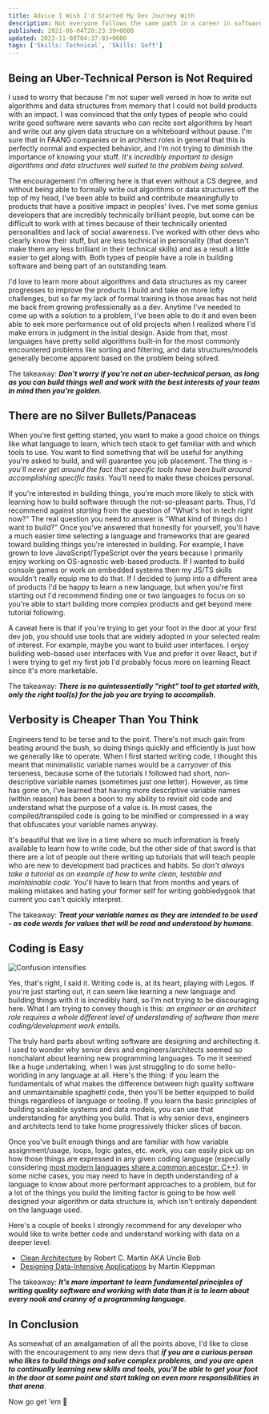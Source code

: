 ```yaml
---
title: Advice I Wish I'd Started My Dev Journey With
description: Not everyone follows the same path in a career in software development, but some advice is good for anybody getting started
published: 2021-06-04T20:23:39+0000
updated: 2023-11-08T04:37:03+0000
tags: ['Skills: Technical', 'Skills: Soft']
---
```


## Being an Uber-Technical Person is Not Required

I used to worry that because I'm not super well versed in how to write out algorithms
and data structures from memory that I could not build products with an impact. I
was convinced that the only types of people who could write good software were savants
who can recite sort algorithms by heart and write out any given data structure on
a whiteboard without pause. I'm sure that in FAANG companies or in architect roles
in general that this is perfectly normal and expected behavior, and I'm not trying
to diminish the importance of knowing your stuff. _It's incredibly important to design
algorithms and data structures well suited to the problem being solved_.

The encouragement I'm offering here is that even without a CS degree, and without
being able to formally write out algorithms or data structures off the top of my
head, I've been able to build and contribute meaningfully to products that have a
positive impact in peoples' lives. I've met some genius developers that are incredibly
technically brilliant people, but some can be difficult to work with at times because
of their technically oriented personalities and lack of social awareness. I've worked
with other devs who clearly know their stuff, but are less technical in personality
(that doesn't make them any less brilliant in their technical skills) and as a result
a little easier to get along with. Both types of people have a role in building software
and being part of an outstanding team.

I'd love to learn more about algorithms and data structures as my career progresses
to improve the products I build and take on more lofty challenges, but so far my
lack of formal training in those areas has not held me back from growing professionally
as a dev. Anytime I've needed to come up with a solution to a problem, I've been
able to do it and even been able to eek more performance out of old projects when
I realized where I'd make errors in judgment in the initial design. Aside from that,
most languages have pretty solid algorithms built-in for the most commonly encountered
problems like sorting and filtering, and data structures/models generally become
apparent based on the problem being solved.

The takeaway: _**Don't worry if you're not an uber-technical person, as long as you
can build things well and work with the best interests of your team in mind then
you're golden**_.

## There are no Silver Bullets/Panaceas

When you're first getting started, you want to make a good choice on things like
what language to learn, which tech stack to get familiar with and which tools to
use. You want to find something that will be useful for anything you're asked to
build, and will guarantee you job placement. The thing is - _you'll never get around
the fact that specific tools have been built around accomplishing specific tasks_.
You'll need to make these choices personal.

If you're interested in building things, you're much more likely to stick with learning
how to build software through the not-so-pleasant parts. Thus, I'd recommend against
_starting_ from the question of "What's hot in tech right now?" The real question
you need to answer is "What kind of things do I want to build?" Once you've answered
that honestly for yourself, you'll have a much easier time selecting a language and
frameworks that are geared toward building things you're interested in building.
For example, I have grown to love JavaScript/TypeScript over the years because I
primarily enjoy working on OS-agnostic web-based products. If I wanted to build console
games or work on embedded systems then my JS/TS skills wouldn't really equip me to
do that. If I decided to jump into a different area of products I'd be happy to learn
a new language, but when you're first starting out I'd recommend finding one or two
languages to focus on so you're able to start building more complex products and
get beyond mere tutorial following.

A caveat here is that if you're trying to get your foot in the door at your first
dev job, you should use tools that are widely adopted in your selected realm of interest.
For example, maybe you want to build user interfaces. I enjoy building web-based
user interfaces with Vue and prefer it over React, but if I were trying to get my
first job I'd probably focus more on learning React since it's more marketable.

The takeaway: _**There is no quintessentially "right" tool to get started with, only
the right tool(s) for the job you are trying to accomplish**_.

## Verbosity is Cheaper Than You Think

Engineers tend to be terse and to the point. There's not much gain from beating around
the bush, so doing things quickly and efficiently is just how we generally like to
operate. When I first started writing code, I thought this meant that minimalistic
variable names would be a carryover of this terseness, because some of the tutorials
I followed had short, non-descriptive variable names (sometimes just one letter).
However, as time has gone on, I've learned that having more descriptive variable
names (within reason) has been a boon to my ability to revisit old code and understand
what the purpose of a value is. In most cases, the compiled/transpiled code is going
to be minified or compressed in a way that obfuscates your variable names anyway.

It's beautiful that we live in a time where so much information is freely available
to learn how to write code, but the other side of that sword is that there are a
lot of people out there writing up tutorials that will teach people who are new to
development bad practices and habits. So _don't always take a tutorial as an example
of how to write clean, testable and maintainable code_. You'll have to learn that
from months and years of making mistakes and hating your former self for writing
gobbledygook that current you can't quickly interpret.

The takeaway: _**Treat your variable names as they are intended to be used - as code
words for values that will be read and understood by humans**_.

## Coding is Easy

![Confusion intensifies]()

Yes, that's right, I said it. Writing code is, at its heart, playing with Legos.
If you're just starting out, it can seem like learning a new language and building
things with it is incredibly hard, so I'm not trying to be discouraging here. What
I am trying to convey though is this: _an engineer or an architect role requires
a whole different level of understanding of software than mere coding/development
work entails_.

The truly hard parts about writing software are designing and architecting it. I
used to wonder why senior devs and engineers/architects seemed so nonchalant about
learning new programming languages. To me it seemed like a huge undertaking, when
I was just struggling to do some hello-worlding in any language at all. Here's the
thing: if you learn the fundamentals of what makes the difference between high quality
software and unmaintainable spaghetti code, then you'll be better equipped to build
things regardless of language or tooling. If you learn the basic principles of building
scaleable systems and data models, you can use that understanding for anything you
build. That is why senior devs, engineers and architects tend to take home progressively
thicker slices of bacon.

Once you've built enough things and are familiar with how variable assignment/usage,
loops, logic gates, etc. work, you can easily pick up on how those things are expressed
in any given coding language (especially considering [most modern languages share
a common ancestor: C++](http://rigaux.org/language-study/diagram-light.png)). In
some niche cases, you may need to have in depth understanding of a language to know
about more performant approaches to a problem, but for a lot of the things you build
the limiting factor is going to be how well designed your algorithm or data structure
is, which isn't entirely dependent on the language used.

Here's a couple of books I strongly recommend for any developer who would like to
write better code and understand working with data on a deeper level:

- [Clean Architecture](https://www.amazon.com/Clean-Architecture-Craftsmans-Software-Structure/dp/B08X8H5G2J/ref=sr_1_1?crid=6HHKKFEIPNWA&dchild=1&keywords=clean+architecture&qid=1622836689&sprefix=clean+arch%2Caps%2C188&sr=8-1)
  by Robert C. Martin AKA Uncle Bob
- [Designing Data-Intensive Applications](https://www.amazon.com/Designing-Data-Intensive-Applications-Reliable-Maintainable/dp/B08VL1BLHB/ref=sr_1_1?crid=2ZKUTCB98MREW&dchild=1&keywords=designing+data-intensive+applications&qid=1622836714&s=audible&sprefix=designing+data%2Caudible%2C170&sr=1-1)
  by Martin Kleppman

The takeaway: _**It's more important to learn fundamental principles of writing quality
software and working with data than it is to learn about every nook and cranny of
a programming language**_.

## In Conclusion

As somewhat of an amalgamation of all the points above, I'd like to close with the
encouragement to any new devs that _**if you are a curious person who likes to build
things and solve complex problems, and you are open to continually learning new skills
and tools, you'll be able to get your foot in the door at some point and start taking
on even more responsibilities in that arena**_.

Now go get 'em 🤘

